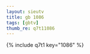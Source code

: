 ```yaml
--- 
layout: sieutv
title: gb 1086
tags: [gbtv]
thumb_re: q7t11086
---
```

{% include q7t1 key="1086" %} 
